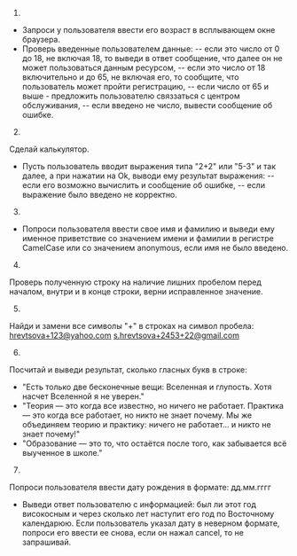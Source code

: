 1. 
- Запроси у пользователя ввести его возраст в всплывающем окне браузера.
- Проверь введенные пользователем данные:
-- если это число от 0 до 18, не включая 18, то выведи в ответ сообщение, что далее он не может пользоваться данным ресурсом,
-- если это число от 18 включительно и до 65, не включая его, то сообщите, что пользователь может пройти регистрацию,
-- если число от 65 и выше - предложить пользователю связзаться с центром обслуживания,
-- если введено не число, вывести сообщение об ошибке.

2. 
Сделай калькулятор.
- Пусть пользователь вводит выражения типа "2+2" или "5-3" и так далее, а при нажатии на Ok, выводи ему результат выражения: 
-- если его возможно вычислить и сообщение об ошибке,
-- если выражение было введено не корректно. 

3. 
- Попроси пользователя ввести свое имя и фамилию и выведи ему именное приветствие со значением имени и фамилии в регистре CamelCase или со значением anonymous, если имя не было введено.

4. 
Проверь полученную строку на наличие лишних пробелом перед началом, внутри и в конце строки, верни исправленное значение.

5. 
Найди и замени все символы "+" в строках на символ пробела:
hrevtsova+123@yahoo.com
s.hrevtsova+2453+22@gmail.com

6. 
Посчитай и выведи результат, сколько гласных букв в строке:
- "Есть только две бесконечные вещи: Вселенная и глупость. Хотя насчет Вселенной я не уверен."
- "Теория — это когда все известно, но ничего не работает. Практика — это когда все работает, но никто не знает почему. Мы же объединяем теорию и практику: ничего не работает… и никто не знает почему!"
- "Образование — это то, что остаётся после того, как забывается всё выученное в школе."

7. 
Попроси пользователя ввести дату рождения в формате: дд.мм.гггг
- Выведи ответ пользователю с информацией:
был ли этот год високосным и через сколько лет наступит его год по Восточному календарюю.
Если пользователь указал дату в неверном формате, попроси его ввести ее снова, если он нажал cancel, то не запрашивай.
